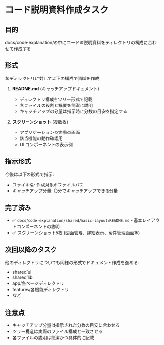 # コード説明資料作成タスク

## 目的
docs/code-explanation/の中にコードの説明資料をディレクトリの構成に合わせて作成する

## 形式
各ディレクトリに対して以下の構成で資料を作成:

1. **README.md** (キャッチアップドキュメント)
   - ディレクトリ構成をツリー形式で記載
   - 各ファイルの役割と概要を簡潔に説明
   - キャッチアップの分量は指示時に分数の目安を指定する

2. **スクリーンショット** (複数枚)
   - アプリケーションの実際の画面
   - 該当機能の動作確認用
   - UI コンポーネントの表示例

## 指示形式
今後は以下の形式で指示:
- ファイル名: 作成対象のファイルパス
- キャッチアップ分量: 〇分でキャッチアップできる分量

## 完了済み
- ✅ `docs/code-explanation/shared/basic-layout/README.md` - 基本レイアウトコンポーネントの説明
- ✅ スクリーンショット5枚 (図面管理、詳細表示、案件管理画面等)

## 次回以降のタスク
他のディレクトリについても同様の形式でドキュメント作成を進める:
- shared/ui
- shared/lib
- app/各ページディレクトリ
- features/各機能ディレクトリ
- など

## 注意点
- キャッチアップ分量は指示された分数の目安に合わせる
- ツリー構造は実際のファイル構成と一致させる
- 各ファイルの説明は簡潔かつ具体的に記載
